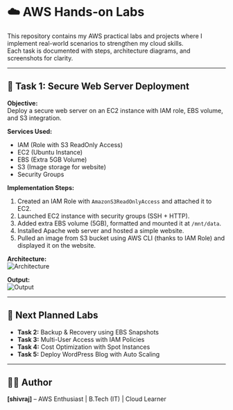 # ☁️ AWS Hands-on Labs

This repository contains my AWS practical labs and projects where I implement real-world scenarios to strengthen my cloud skills.  
Each task is documented with steps, architecture diagrams, and screenshots for clarity.  

---

## 🚀 Task 1: Secure Web Server Deployment

**Objective:**  
Deploy a secure web server on an EC2 instance with IAM role, EBS volume, and S3 integration.  

**Services Used:**  
- IAM (Role with S3 ReadOnly Access)  
- EC2 (Ubuntu Instance)  
- EBS (Extra 5GB Volume)  
- S3 (Image storage for website)  
- Security Groups  

**Implementation Steps:**  
1. Created an IAM Role with `AmazonS3ReadOnlyAccess` and attached it to EC2.  
2. Launched EC2 instance with security groups (SSH + HTTP).  
3. Added extra EBS volume (5GB), formatted and mounted it at `/mnt/data`.  
4. Installed Apache web server and hosted a simple website.  
5. Pulled an image from S3 bucket using AWS CLI (thanks to IAM Role) and displayed it on the website.  

**Architecture:**  
![Architecture](Task-1-Secure-Web-Server/architecture.png)  

**Output:**  
![Output](Task-1-Secure-Web-Server/screenshots/website.png)  

---

## 📌 Next Planned Labs
- **Task 2:** Backup & Recovery using EBS Snapshots  
- **Task 3:** Multi-User Access with IAM Policies  
- **Task 4:** Cost Optimization with Spot Instances  
- **Task 5:** Deploy WordPress Blog with Auto Scaling  

---

## 👨‍💻 Author
**[shivraj]** – AWS Enthusiast | B.Tech (IT) | Cloud Learner  
